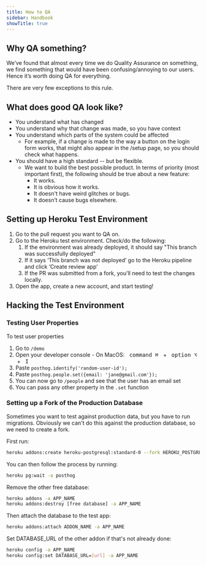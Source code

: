 ```yaml
---
title: How to QA
sidebar: Handbook
showTitle: true
---
```


## Why QA something?

We’ve found that almost every time we do Quality Assurance on something, we find something that would have been confusing/annoying to our users. Hence it’s worth doing QA for everything. 

There are very few exceptions to this rule.

## What does good QA look like?
- You understand what has changed
- You understand why that change was made, so you have context
- You understand which parts of the system could be affected
    - For example, if a change is made to the way a button on the login form works, that might also appear in the /setup page, so you should check what happens.
- You should have a high standard -- but be flexible.
    - We want to build the best possible product. In terms of priority (most important first), the following should be true about a new feature:
        - It works.
        - It is obvious how it works.
        - It doesn't have weird glitches or bugs.
        - It doesn’t cause bugs elsewhere.


## Setting up Heroku Test Environment 

1. Go to the pull request you want to QA on. 
2. Go to the Heroku test environment.
    Check/do the following:
    1. If the environment was already deployed, it should say "This branch was successfully deployed"
    1. If it says ‘This branch was not deployed’ go to the Heroku pipeline and click ‘Create review app’
    1. If the PR was submitted from a fork, you'll need to test the changes locally. 
3. Open the app, create a new account, and start testing!


## Hacking the Test Environment

### Testing User Properties

To test user properties
1. Go to `/demo`
2. Open your developer console - On MacOS: <kbd class="kbd-keys">&nbsp;command ⌘ </kbd>&nbsp;+ <kbd class="kbd-keys">&nbsp;option ⌥ </kbd>&nbsp;+ <kbd class="kbd-keys">&nbsp;I&nbsp;</kbd>
3. Paste `posthog.identify('random-user-id');`
4. Paste `posthog.people.set({email: 'jane@gmail.com'});`
5. You can now go to `/people` and see that the user has an email set
6. You can pass any other property in the `.set` function

### Setting up a Fork of the Production Database

Sometimes you want to test against production data, but you have to run migrations. Obviously we can't do this against the production database, so we need to create a fork.

First run:
```bash
heroku addons:create heroku-postgresql:standard-0 --fork HEROKU_POSTGRESQL_TEAL --fast --app posthog
```

You can then follow the process by running:
```bash
heroku pg:wait -a posthog
```

Remove the other free database:
```bash
heroku addons -a APP_NAME
heroku addons:destroy [free database] -a APP_NAME
```

Then attach the database to the test app:
```bash
heroku addons:attach ADDON_NAME -a APP_NAME
```

Set DATABASE_URL of the other addon if that's not already done:
```bash
heroku config -a APP_NAME
heroku config:set DATABASE_URL=[url] -a APP_NAME
```
